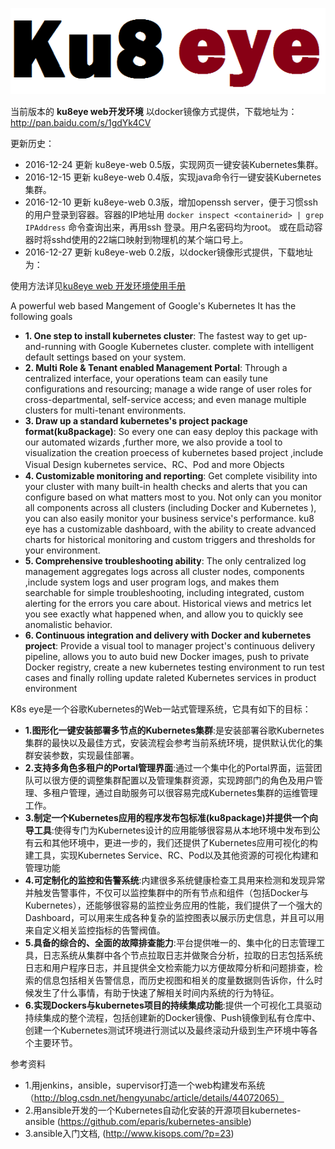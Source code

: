 ![ImageLoadFailed](./res/ku8eye.png)


当前版本的 **ku8eye web开发环境** 以docker镜像方式提供，下载地址为：
http://pan.baidu.com/s/1gdYk4CV

更新历史：

- 2016-12-24 更新 ku8eye-web 0.5版，实现网页一键安装Kubernetes集群。
- 2016-12-15 更新 ku8eye-web 0.4版，实现java命令行一键安装Kubernetes集群。
- 2016-12-10 更新 ku8eye-web 0.3版，增加openssh server，便于习惯ssh的用户登录到容器。容器的IP地址用 `docker inspect <containerid> | grep IPAddress` 命令查询出来，再用ssh <ip>登录。用户名密码均为root。
或在启动容器时将sshd使用的22端口映射到物理机的某个端口号上。
- 2016-12-27 更新 ku8eye-web 0.2版，以docker镜像形式提供，下载地址为：

使用方法详见[ku8eye web 开发环境使用手册](./doc/ku8eye-web-dev-env.md)

A powerful web based Mangement of  Google's Kubernetes
It has the following goals
 - **1. One step to install kubernetes cluster**: The fastest way to get up-and-running with Google Kubernetes cluster. complete with intelligent default settings based on your system. 
 - **2. Multi Role & Tenant enabled Management Portal**: Through a centralized interface, your operations team can easily tune configurations and resourcing; manage a wide range of user roles for cross-departmental, self-service access; and even manage multiple clusters for multi-tenant environments.
 - **3. Draw up a standard kubernetes's project package format(ku8package)**: So every one can easy deploy this package with our automated wizards ,further more, we also provide a tool to visualization the creation proecess of kubernetes based project ,include Visual Design kubernetes service、RC、Pod and more Objects 
 - **4. Customizable monitoring and reporting**: Get complete visibility into your cluster with many built-in health checks and alerts that you can configure based on what matters most to you. Not only can you monitor all components across all clusters (including Docker and Kubernetes ), you can also easily monitor your business service's performance.  ku8 eye has a customizable dashboard, with the ability to create advanced charts for historical monitoring and custom triggers and thresholds for your environment.
 - **5. Comprehensive troubleshooting ability**: The only centralized log management aggregates logs across all cluster nodes, components ,include system logs and user program logs, and makes them searchable for simple troubleshooting, including integrated, custom alerting for the errors you care about. Historical views and metrics let you see exactly what happened when, and allow you to quickly see anomalistic behavior. 
 - **6. Continuous integration and delivery with Docker and kubernetes project**: Provide a visual tool to manager project's continuous delivery pipeline,  allows you to auto buid new Docker images, push to private Docker registry, create a new kubernetes testing environment to run test cases and finally rolling update raleted Kubernetes services in product environment
 
K8s eye是一个谷歌Kubernetes的Web一站式管理系统，它具有如下的目标：
 - **1.图形化一键安装部署多节点的Kubernetes集群**:是安装部署谷歌Kubernetes集群的最快以及最佳方式，安装流程会参考当前系统环境，提供默认优化的集群安装参数，实现最佳部署。
 - **2.支持多角色多租户的Portal管理界面**:通过一个集中化的Portal界面，运营团队可以很方便的调整集群配置以及管理集群资源，实现跨部门的角色及用户管理、多租户管理，通过自助服务可以很容易完成Kubernetes集群的运维管理工作。
 - **3.制定一个Kubernetes应用的程序发布包标准(ku8package)并提供一个向导工具**:使得专门为Kubernetes设计的应用能够很容易从本地环境中发布到公有云和其他环境中，更进一步的，我们还提供了Kubernetes应用可视化的构建工具，实现Kubernetes Service、RC、Pod以及其他资源的可视化构建和管理功能
 - **4.可定制化的监控和告警系统**:内建很多系统健康检查工具用来检测和发现异常并触发告警事件，不仅可以监控集群中的所有节点和组件（包括Docker与Kubernetes），还能够很容易的监控业务应用的性能，我们提供了一个强大的Dashboard，可以用来生成各种复杂的监控图表以展示历史信息，并且可以用来自定义相关监控指标的告警阀值。
 - **5.具备的综合的、全面的故障排查能力**:平台提供唯一的、集中化的日志管理工具，日志系统从集群中各个节点拉取日志并做聚合分析，拉取的日志包括系统日志和用户程序日志，并且提供全文检索能力以方便故障分析和问题排查，检索的信息包括相关告警信息，而历史视图和相关的度量数据则告诉你，什么时候发生了什么事情，有助于快速了解相关时间内系统的行为特征。
 - **6.实现Dockers与kubernetes项目的持续集成功能**:提供一个可视化工具驱动持续集成的整个流程，包括创建新的Docker镜像、Push镜像到私有仓库中、创建一个Kubernetes测试环境进行测试以及最终滚动升级到生产环境中等各个主要环节。 

参考资料
 - 1.用jenkins，ansible，supervisor打造一个web构建发布系统 （http://blog.csdn.net/hengyunabc/article/details/44072065）
 - 2.用ansible开发的一个Kubernetes自动化安装的开源项目kubernetes-ansible  (https://github.com/eparis/kubernetes-ansible)
 - 3.ansible入门文档, (http://www.kisops.com/?p=23)

